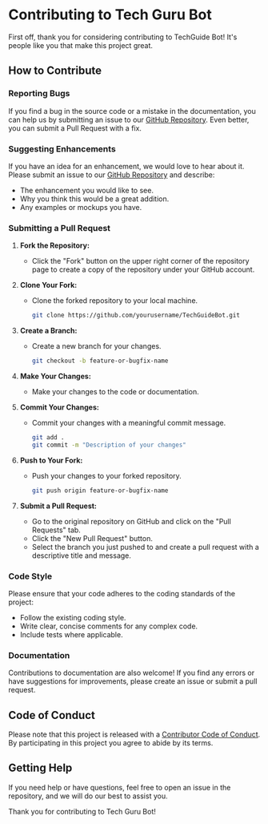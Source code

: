 # Contributing to Tech Guru Bot

First off, thank you for considering contributing to TechGuide Bot! It's people like you that make this project great.

## How to Contribute

### Reporting Bugs

If you find a bug in the source code or a mistake in the documentation, you can help us by submitting an issue to our [GitHub Repository](https://github.com/yourusername/TechGuideBot/issues). Even better, you can submit a Pull Request with a fix.

### Suggesting Enhancements

If you have an idea for an enhancement, we would love to hear about it. Please submit an issue to our [GitHub Repository](https://github.com/yourusername/TechGuideBot/issues) and describe:

- The enhancement you would like to see.
- Why you think this would be a great addition.
- Any examples or mockups you have.

### Submitting a Pull Request

1. **Fork the Repository:**
   - Click the "Fork" button on the upper right corner of the repository page to create a copy of the repository under your GitHub account.

2. **Clone Your Fork:**
   - Clone the forked repository to your local machine.
     ```bash
     git clone https://github.com/yourusername/TechGuideBot.git
     ```

3. **Create a Branch:**
   - Create a new branch for your changes.
     ```bash
     git checkout -b feature-or-bugfix-name
     ```

4. **Make Your Changes:**
   - Make your changes to the code or documentation.

5. **Commit Your Changes:**
   - Commit your changes with a meaningful commit message.
     ```bash
     git add .
     git commit -m "Description of your changes"
     ```

6. **Push to Your Fork:**
   - Push your changes to your forked repository.
     ```bash
     git push origin feature-or-bugfix-name
     ```

7. **Submit a Pull Request:**
   - Go to the original repository on GitHub and click on the "Pull Requests" tab.
   - Click the "New Pull Request" button.
   - Select the branch you just pushed to and create a pull request with a descriptive title and message.

### Code Style

Please ensure that your code adheres to the coding standards of the project:

- Follow the existing coding style.
- Write clear, concise comments for any complex code.
- Include tests where applicable.

### Documentation

Contributions to documentation are also welcome! If you find any errors or have suggestions for improvements, please create an issue or submit a pull request.

## Code of Conduct

Please note that this project is released with a [Contributor Code of Conduct](CODE_OF_CONDUCT.md). By participating in this project you agree to abide by its terms.

## Getting Help

If you need help or have questions, feel free to open an issue in the repository, and we will do our best to assist you.

Thank you for contributing to Tech Guru Bot!
